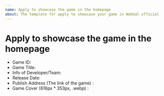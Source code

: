 ```yaml
---
name: Apply to showcase the game in the homepage
about: The template for apply to showcase your game in WebGal official web's homepage
---
```


# Apply to showcase the game in the homepage

- Game ID: 
- Game Title: 
- Info of Developer/Team: 
- Release Date: 
- Publish Address (The link of the game) : 
- Game Cover (616px * 353px, .webp) : 